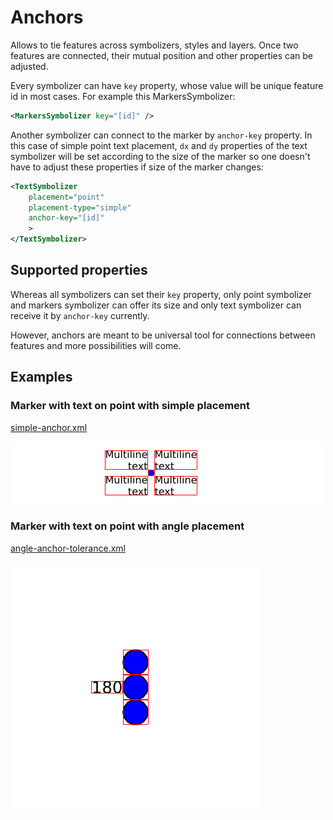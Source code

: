 
# Anchors

Allows to tie features across symbolizers, styles and layers. Once two features are connected, their mutual position and other properties can be adjusted.

Every symbolizer can have `key` property, whose value will be unique feature id in most cases. For example this MarkersSymbolizer:

```xml
<MarkersSymbolizer key="[id]" />

```

Another symbolizer can connect to the marker by `anchor-key` property. In this case of simple point text placement, `dx` and `dy` properties of the text symbolizer will be set according to the size of the marker so one doesn't have to adjust these properties if size of the marker changes:

```xml
<TextSymbolizer
    placement="point"
    placement-type="simple"
    anchor-key="[id]"
    >
</TextSymbolizer>

```

## Supported properties

Whereas all symbolizers can set their `key` property, only point symbolizer and markers symbolizer can offer its size and only text symbolizer can receive it by `anchor-key` currently.

However, anchors are meant to be universal tool for connections between features and more possibilities will come.

## Examples

### Marker with text on point with simple placement

[simple-anchor.xml](https://github.com/mapycz/test-data-visual/blob/master/styles/simple-anchor.xml)

![simple-anchor](https://raw.githubusercontent.com/mapycz/test-data-visual/master/images/simple-anchor-500-100-1.0-agg-reference.png)

### Marker with text on point with angle placement

[angle-anchor-tolerance.xml](https://github.com/mapycz/test-data-visual/blob/master/styles/angle-anchor-tolerance.xml)

![angle-anchor-tolerance](https://raw.githubusercontent.com/mapycz/test-data-visual/master/images/angle-anchor-tolerance-400-400-1.0-agg-reference.png)

